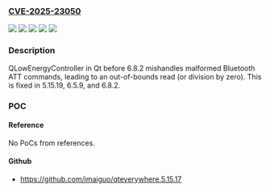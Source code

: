 ### [CVE-2025-23050](https://cve.mitre.org/cgi-bin/cvename.cgi?name=CVE-2025-23050)
![](https://img.shields.io/static/v1?label=Product&message=Qt&color=blue)
![](https://img.shields.io/static/v1?label=Version&message=0%20&color=brightgreen)
![](https://img.shields.io/static/v1?label=Version&message=6.0.0%20&color=brightgreen)
![](https://img.shields.io/static/v1?label=Version&message=6.6.0%20&color=brightgreen)
![](https://img.shields.io/static/v1?label=Vulnerability&message=CWE-125%20Out-of-bounds%20Read&color=brightgreen)

### Description

QLowEnergyController in Qt before 6.8.2 mishandles malformed Bluetooth ATT commands, leading to an out-of-bounds read (or division by zero). This is fixed in 5.15.19, 6.5.9, and 6.8.2.

### POC

#### Reference
No PoCs from references.

#### Github
- https://github.com/imaiguo/qteverywhere.5.15.17

